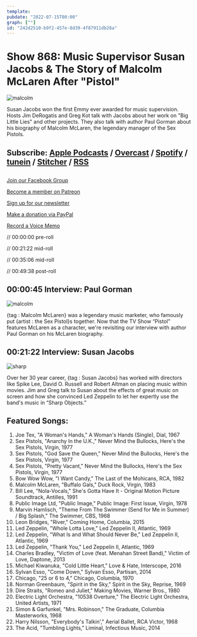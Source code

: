 ```yaml
---
template: 
pubdate: "2022-07-15T00:00"
graph: [""]
id: "242d2510-b9f2-457e-8d39-4f87911db28a"
---
```






# Show 868: Music Supervisor Susan Jacobs & The Story of Malcolm McLaren After "Pistol"

![malcolm](https://static.soundopinions.org/images/2022/malcolm.jpeg)

Susan Jacobs won the first Emmy ever awarded for music supervision. Hosts Jim DeRogatis and Greg Kot talk with Jacobs about her work on "Big Little Lies" and other projects. They also talk with author Paul Gorman about his biography of Malcolm McLaren, the legendary manager of the Sex Pistols. 



## Subscribe: [Apple Podcasts](https://itunes.apple.com/us/podcast/sound-opinions/id94793843) / [Overcast](https://overcast.fm/itunes94793843/sound-opinions) / [Spotify](https://open.spotify.com/show/1kNR8YL7TBrQuRxDdS4wtU) / [tunein](https://tunein.com/podcasts/Music-Podcasts/Sound-Opinions-p60273/) / [Stitcher](http://www.stitcher.com/podcast/sound-opinions) / [RSS](https://feeds.simplecast.com/Nn6fjnB0)



## 

[Join our Facebook Group](https://bit.ly/3sivr9T)

[Become a member on Patreon](https://bit.ly/3slWZvc)

[Sign up for our newsletter](https://bit.ly/3eEvRnG)

[Make a donation via PayPal](https://bit.ly/3dmt9lU)

[Record a Voice Memo](https://bit.ly/2RyD5Ah)

// 00:00:00 pre-roll

// 00:21:22 mid-roll

// 00:35:06 mid-roll

// 00:49:38 post-roll



## 00:00:45 Interview: Paul Gorman

![malcolm](https://static.soundopinions.org/images/2022/malcolm.jpeg)

{tag : Malcolm McLaren} was a legendary music marketer, who famously put {artist : the Sex Pistol}s together. Now that the TV Show “Pistol” features McLaren as a character, we're revisiting our interview with author Paul Gorman on his McLaren biography.



## 00:21:22 Interview: Susan Jacobs

![sharp](https://static.soundopinions.org/images/2022/02-sharp-objects-2018-billboard-embed.webp)

Over her 30 year career, {tag : Susan Jacobs} has worked with directors like Spike Lee, David O. Russell and Robert Altman on placing music within movies. Jim and Greg talk to Susan about the effects of great music on screen and how she convinced Led Zeppelin to let her expertly use the band's music in “Sharp Objects.”



## Featured Songs:

1. Joe Tex, "A Woman's Hands," A Woman's Hands (Single), Dial, 1967
2. Sex Pistols, "Anarchy In the U.K.," Never Mind the Bullocks, Here's the Sex Pistols, Virgin, 1977
3. Sex Pistols, "God Save the Queen," Never Mind the Bullocks, Here's the Sex Pistols, Virgin, 1977
4. Sex Pistols, "Pretty Vacant," Never Mind the Bullocks, Here's the Sex Pistols, Virgin, 1977
5. Bow Wow Wow, "I Want Candy," The Last of the Mohicans, RCA, 1982
6. Malcolm McLaren, "Buffalo Gals," Duck Rock, Virgin, 1983
7. Bill Lee, "Nola-Vocals," She's Gotta Have It - Original Motion Picture Soundtrack, Antilles, 1991
8. Public Image Ltd, "Public Image," Public Image: First Issue, Virgin, 1978
9. Marvin Hamlisch, "Theme From The Swimmer (Send for Me in Summer) / Big Splash," The Swimmer, CBS, 1968
10. Leon Bridges, "River," Coming Home, Columbia, 2015
11. Led Zeppelin, "Whole Lotta Love," Led Zeppelin II, Atlantic, 1969
12. Led Zeppelin, "What Is and What Should Never Be," Led Zeppelin II, Atlantic, 1969
13. Led Zeppelin, "Thank You," Led Zeppelin II, Atlantic, 1969
14. Charles Bradley, "Victim of Love (feat. Menahan Street Band)," Victim of Love, Daptone, 2013
15. Michael Kiwanuka, "Cold Little Heart," Love & Hate, Interscope, 2016
16. Sylvan Esso, "Come Down," Sylvan Esso, Partisan, 2014
17. Chicago, "25 or 6 to 4," Chicago, Columbia, 1970
18. Norman Greenbaum, "Spirit in the Sky," Spirit in the Sky, Reprise, 1969
19. Dire Straits, "Romeo and Juliet," Making Movies, Warner Bros., 1980
20. Electric Light Orchestra, "10538 Overture," The Electric Light Orchestra, United Artists, 1971
21. Simon & Garfunkel, "Mrs. Robinson," The Graduate, Columbia Masterworks, 1968
22. Harry Nilsson, "Everybody's Talkin'," Aerial Ballet, RCA Victor, 1968
23. The Acid, "Tumbling Lights," Liminal, Infectious Music, 2014